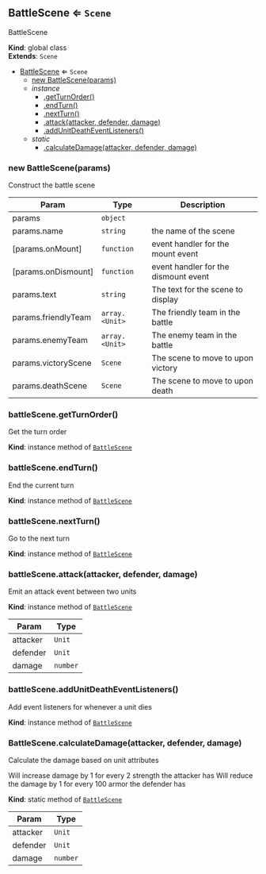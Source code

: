 <a name="BattleScene"></a>

## BattleScene ⇐ <code>Scene</code>
BattleScene

**Kind**: global class  
**Extends**: <code>Scene</code>  

* [BattleScene](#BattleScene) ⇐ <code>Scene</code>
    * [new BattleScene(params)](#new_BattleScene_new)
    * _instance_
        * [.getTurnOrder()](#BattleScene+getTurnOrder)
        * [.endTurn()](#BattleScene+endTurn)
        * [.nextTurn()](#BattleScene+nextTurn)
        * [.attack(attacker, defender, damage)](#BattleScene+attack)
        * [.addUnitDeathEventListeners()](#BattleScene+addUnitDeathEventListeners)
    * _static_
        * [.calculateDamage(attacker, defender, damage)](#BattleScene.calculateDamage)

<a name="new_BattleScene_new"></a>

### new BattleScene(params)
Construct the battle scene


| Param | Type | Description |
| --- | --- | --- |
| params | <code>object</code> |  |
| params.name | <code>string</code> | the name of the scene |
| [params.onMount] | <code>function</code> | event handler for the mount event |
| [params.onDismount] | <code>function</code> | event handler for the dismount event |
| params.text | <code>string</code> | The text for the scene to display |
| params.friendlyTeam | <code>array.&lt;Unit&gt;</code> | The friendly team in the battle |
| params.enemyTeam | <code>array.&lt;Unit&gt;</code> | The enemy team in the battle |
| params.victoryScene | <code>Scene</code> | The scene to move to upon victory |
| params.deathScene | <code>Scene</code> | The scene to move to upon death |

<a name="BattleScene+getTurnOrder"></a>

### battleScene.getTurnOrder()
Get the turn order

**Kind**: instance method of [<code>BattleScene</code>](#BattleScene)  
<a name="BattleScene+endTurn"></a>

### battleScene.endTurn()
End the current turn

**Kind**: instance method of [<code>BattleScene</code>](#BattleScene)  
<a name="BattleScene+nextTurn"></a>

### battleScene.nextTurn()
Go to the next turn

**Kind**: instance method of [<code>BattleScene</code>](#BattleScene)  
<a name="BattleScene+attack"></a>

### battleScene.attack(attacker, defender, damage)
Emit an attack event between two units

**Kind**: instance method of [<code>BattleScene</code>](#BattleScene)  

| Param | Type |
| --- | --- |
| attacker | <code>Unit</code> | 
| defender | <code>Unit</code> | 
| damage | <code>number</code> | 

<a name="BattleScene+addUnitDeathEventListeners"></a>

### battleScene.addUnitDeathEventListeners()
Add event listeners for whenever a unit dies

**Kind**: instance method of [<code>BattleScene</code>](#BattleScene)  
<a name="BattleScene.calculateDamage"></a>

### BattleScene.calculateDamage(attacker, defender, damage)
Calculate the damage based on unit attributes

Will increase damage by 1 for every 2 strength the attacker has
Will reduce the damage by 1 for every 100 armor the defender has

**Kind**: static method of [<code>BattleScene</code>](#BattleScene)  

| Param | Type |
| --- | --- |
| attacker | <code>Unit</code> | 
| defender | <code>Unit</code> | 
| damage | <code>number</code> | 

